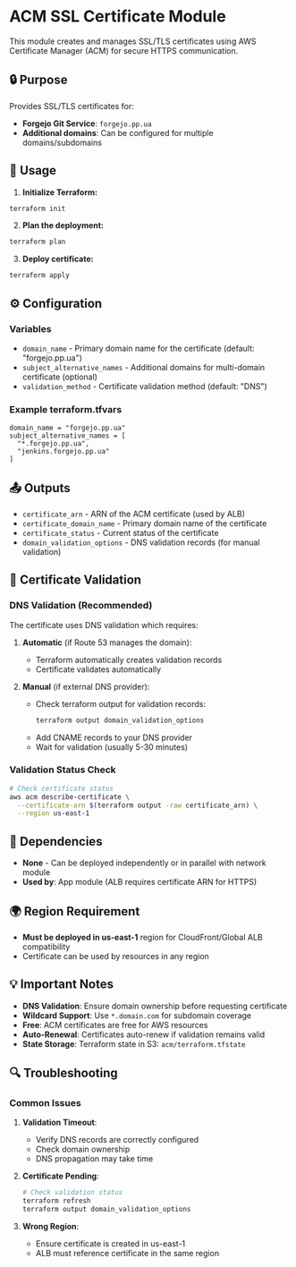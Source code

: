 # ACM SSL Certificate Module

This module creates and manages SSL/TLS certificates using AWS Certificate Manager (ACM) for secure HTTPS communication.

## 🔒 Purpose

Provides SSL/TLS certificates for:
- **Forgejo Git Service**: `forgejo.pp.ua`
- **Additional domains**: Can be configured for multiple domains/subdomains

## 🚀 Usage

1. **Initialize Terraform:**
```bash
terraform init
```

2. **Plan the deployment:**
```bash
terraform plan
```

3. **Deploy certificate:**
```bash
terraform apply
```

## ⚙️ Configuration

### Variables

- `domain_name` - Primary domain name for the certificate (default: "forgejo.pp.ua")
- `subject_alternative_names` - Additional domains for multi-domain certificate (optional)
- `validation_method` - Certificate validation method (default: "DNS")

### Example terraform.tfvars

```hcl
domain_name = "forgejo.pp.ua"
subject_alternative_names = [
  "*.forgejo.pp.ua",
  "jenkins.forgejo.pp.ua"
]
```

## 📤 Outputs

- `certificate_arn` - ARN of the ACM certificate (used by ALB)
- `certificate_domain_name` - Primary domain name of the certificate
- `certificate_status` - Current status of the certificate
- `domain_validation_options` - DNS validation records (for manual validation)

## 🔧 Certificate Validation

### DNS Validation (Recommended)

The certificate uses DNS validation which requires:

1. **Automatic** (if Route 53 manages the domain):
   - Terraform automatically creates validation records
   - Certificate validates automatically

2. **Manual** (if external DNS provider):
   - Check terraform output for validation records:
     ```bash
     terraform output domain_validation_options
     ```
   - Add CNAME records to your DNS provider
   - Wait for validation (usually 5-30 minutes)

### Validation Status Check

```bash
# Check certificate status
aws acm describe-certificate \
  --certificate-arn $(terraform output -raw certificate_arn) \
  --region us-east-1
```

## 🎯 Dependencies

- **None** - Can be deployed independently or in parallel with network module
- **Used by**: App module (ALB requires certificate ARN for HTTPS)

## 🌍 Region Requirement

- **Must be deployed in us-east-1** region for CloudFront/Global ALB compatibility
- Certificate can be used by resources in any region

## 💡 Important Notes

- **DNS Validation**: Ensure domain ownership before requesting certificate
- **Wildcard Support**: Use `*.domain.com` for subdomain coverage
- **Free**: ACM certificates are free for AWS resources
- **Auto-Renewal**: Certificates auto-renew if validation remains valid
- **State Storage**: Terraform state in S3: `acm/terraform.tfstate`

## 🔍 Troubleshooting

### Common Issues

1. **Validation Timeout**:
   - Verify DNS records are correctly configured
   - Check domain ownership
   - DNS propagation may take time

2. **Certificate Pending**:
   ```bash
   # Check validation status
   terraform refresh
   terraform output domain_validation_options
   ```

3. **Wrong Region**:
   - Ensure certificate is created in us-east-1
   - ALB must reference certificate in the same region
